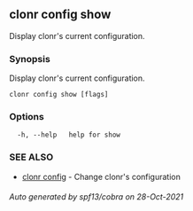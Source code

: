 ## clonr config show

Display clonr's current configuration.

### Synopsis

Display clonr's current configuration.

```
clonr config show [flags]
```

### Options

```
  -h, --help   help for show
```

### SEE ALSO

* [clonr config](clonr_config.md)	 - Change clonr's configuration

###### Auto generated by spf13/cobra on 28-Oct-2021
